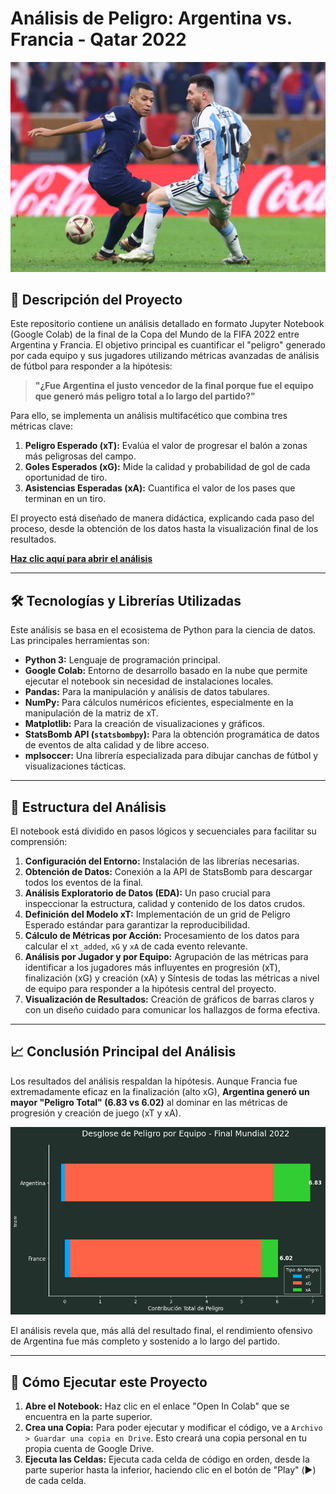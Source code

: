 # Análisis de Peligro: Argentina vs. Francia - Qatar 2022
![Portada](Imagenes/18-december-2022-qatar-lusail-soccer-world-cup-AOYMO3YVUVBB5HWGU2ZTWTXURM.jpg)

## 🚀 Descripción del Proyecto

Este repositorio contiene un análisis detallado en formato Jupyter Notebook (Google Colab) de la final de la Copa del Mundo de la FIFA 2022 entre Argentina y Francia. El objetivo principal es cuantificar el "peligro" generado por cada equipo y sus jugadores utilizando métricas avanzadas de análisis de fútbol para responder a la hipótesis:

> **"¿Fue Argentina el justo vencedor de la final porque fue el equipo que generó más peligro total a lo largo del partido?"**

Para ello, se implementa un análisis multifacético que combina tres métricas clave:

1.  **Peligro Esperado (xT):** Evalúa el valor de progresar el balón a zonas más peligrosas del campo.
2.  **Goles Esperados (xG):** Mide la calidad y probabilidad de gol de cada oportunidad de tiro.
3.  **Asistencias Esperadas (xA):** Cuantifica el valor de los pases que terminan en un tiro.

El proyecto está diseñado de manera didáctica, explicando cada paso del proceso, desde la obtención de los datos hasta la visualización final de los resultados.

**[Haz clic aquí para abrir el análisis](Proyecto_DSII_PreEntrega_JuanCruzAlbornoz.ipynb)**

---

## 🛠️ Tecnologías y Librerías Utilizadas

Este análisis se basa en el ecosistema de Python para la ciencia de datos. Las principales herramientas son:

-   **Python 3:** Lenguaje de programación principal.
-   **Google Colab:** Entorno de desarrollo basado en la nube que permite ejecutar el notebook sin necesidad de instalaciones locales.
-   **Pandas:** Para la manipulación y análisis de datos tabulares.
-   **NumPy:** Para cálculos numéricos eficientes, especialmente en la manipulación de la matriz de xT.
-   **Matplotlib:** Para la creación de visualizaciones y gráficos.
-   **StatsBomb API (`statsbombpy`):** Para la obtención programática de datos de eventos de alta calidad y de libre acceso.
-   **mplsoccer:** Una librería especializada para dibujar canchas de fútbol y visualizaciones tácticas.

---

## 📂 Estructura del Análisis

El notebook está dividido en pasos lógicos y secuenciales para facilitar su comprensión:

1.  **Configuración del Entorno:** Instalación de las librerías necesarias.
2.  **Obtención de Datos:** Conexión a la API de StatsBomb para descargar todos los eventos de la final.
3.  **Análisis Exploratorio de Datos (EDA):** Un paso crucial para inspeccionar la estructura, calidad y contenido de los datos crudos.
4.  **Definición del Modelo xT:** Implementación de un grid de Peligro Esperado estándar para garantizar la reproducibilidad.
5.  **Cálculo de Métricas por Acción:** Procesamiento de los datos para calcular el `xt_added`, `xG` y `xA` de cada evento relevante.
6.  **Análisis por Jugador y por Equipo:** Agrupación de las métricas para identificar a los jugadores más influyentes en progresión (xT), finalización (xG) y creación (xA) y Síntesis de todas las métricas a nivel de equipo para responder a la hipótesis central del proyecto.
7.  **Visualización de Resultados:** Creación de gráficos de barras claros y con un diseño cuidado para comunicar los hallazgos de forma efectiva.

---

## 📈 Conclusión Principal del Análisis

Los resultados del análisis respaldan la hipótesis. Aunque Francia fue extremadamente eficaz en la finalización (alto xG), **Argentina generó un mayor "Peligro Total" (6.83 vs 6.02)** al dominar en las métricas de progresión y creación de juego (xT y xA).

![Gráfico de Peligro por Equipo](Imagenes/Peligro_por_equipo.png)

El análisis revela que, más allá del resultado final, el rendimiento ofensivo de Argentina fue más completo y sostenido a lo largo del partido.

---

## 📖 Cómo Ejecutar este Proyecto

1.  **Abre el Notebook:** Haz clic en el enlace "Open In Colab" que se encuentra en la parte superior.
2.  **Crea una Copia:** Para poder ejecutar y modificar el código, ve a `Archivo > Guardar una copia en Drive`. Esto creará una copia personal en tu propia cuenta de Google Drive.
3.  **Ejecuta las Celdas:** Ejecuta cada celda de código en orden, desde la parte superior hasta la inferior, haciendo clic en el botón de "Play" (▶️) de cada celda.
